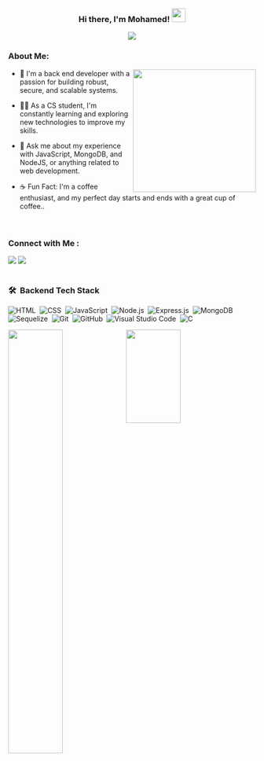 <h3 align="center">
  Hi there, I'm Mohamed!
  <img src="[https://media.giphy.com/media/hvRJCLFzcasrR4ia7z/giphy.gif](https://tenor.com/view/glitch-crypto-tech-computer-technology-gif-1778677542567010719)" width="28"> 
</h3>

<p align="center">
  <a href="https://github.com/DenverCoder1/readme-typing-svg"><img src="https://readme-typing-svg.herokuapp.com/?lines=Backend%20web%20developer;Always%20learning%20new%20things&font=Fira%20Code&center=true&width=440&height=45&color=808080&vCenter=true&size=22"></a>
</p> 

### About Me:
<img width="250" align="right" src="https://c.tenor.com/_DOBjnGspYAAAAAM/code-coding.gif">

- 🎯 I'm a back end developer with a passion for building robust, secure, and scalable systems.

- 👨‍💻 As a CS student, I'm constantly learning and exploring new technologies to improve my skills.

- 🤝 Ask me about my experience with JavaScript, MongoDB, and NodeJS, or anything related to web development.

- ☕ Fun Fact: I'm a coffee enthusiast, and my perfect day starts and ends with a great cup of coffee..  </br></br></br>


### Connect with Me :

<a href="https://linkedin.com/in/moelsayd3963/" target="_blank"><img src="https://img.shields.io/badge/-Mohamed%20Elsaid-0077B5?style=for-the-badge&logo=Linkedin&logoColor=white"/></a>
<a href="https://t.me/mOhmedelsaYd" target="_blank"><img src="https://img.shields.io/badge/-Mohamed%20Elsaid-0077B5?style=for-the-badge&logo=Telegram&logoColor=white"/></a></br> </br>

### 🛠 &nbsp;Backend Tech Stack
![HTML](https://img.shields.io/badge/-HTML-05122A?style=flat&logo=HTML5)&nbsp;
![CSS](https://img.shields.io/badge/-CSS-05122A?style=flat&logo=CSS3&logoColor=1572B6)&nbsp;
![JavaScript](https://img.shields.io/badge/-JavaScript-05122A?style=flat&logo=javascript)&nbsp;
![Node.js](https://img.shields.io/badge/-Node.js-05122A?style=flat&logo=node.js&logoColor=339933)&nbsp;
![Express.js](https://img.shields.io/badge/express.js-%23404d59.svg?style=flat&logo=express&logoColor=%2361DAFB)&nbsp;
![MongoDB](https://img.shields.io/badge/-MongoDB-05122A?style=flat&logo=MongoDB)&nbsp;
![Sequelize](https://img.shields.io/badge/Sequelize-52B0E7?style=flat&logo=Sequelize&logoColor=white)&nbsp;
![Git](https://img.shields.io/badge/-Git-05122A?style=flat&logo=git)&nbsp;
![GitHub](https://img.shields.io/badge/-GitHub-05122A?style=flat&logo=github)&nbsp;
![Visual Studio Code](https://img.shields.io/badge/-Visual%20Studio%20Code-05122A?style=flat&logo=visual-studio-code&logoColor=007ACC)&nbsp;
![C](https://img.shields.io/badge/c-%2300599C.svg?style=flat&logo=c&logoColor=white)&nbsp;




<img align="left" width="47%" src="https://github-readme-stats.vercel.app/api?username=mOhmedelsaYd&show_icons=true&theme=gruvbox"/>
<img align="left" width="47%" height="190" src="https://github-readme-stats.vercel.app/api/top-langs/?username=mOhmedelsaYd&layout=compact"/>

